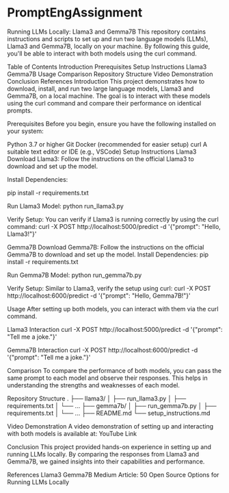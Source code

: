 # PromptEngAssignment

Running LLMs Locally: Llama3 and Gemma7B
This repository contains instructions and scripts to set up and run two language models (LLMs), Llama3 and Gemma7B, locally on your machine. By following this guide, you'll be able to interact with both models using the curl command.

Table of Contents
Introduction
Prerequisites
Setup Instructions
Llama3
Gemma7B
Usage
Comparison
Repository Structure
Video Demonstration
Conclusion
References
Introduction
This project demonstrates how to download, install, and run two large language models, Llama3 and Gemma7B, on a local machine. The goal is to interact with these models using the curl command and compare their performance on identical prompts.

Prerequisites
Before you begin, ensure you have the following installed on your system:

Python 3.7 or higher
Git
Docker (recommended for easier setup)
curl
A suitable text editor or IDE (e.g., VSCode)
Setup Instructions
Llama3
Download Llama3: Follow the instructions on the official Llama3 to download and set up the model.

Install Dependencies:

pip install -r requirements.txt

Run Llama3 Model:
python run_llama3.py

Verify Setup: You can verify if Llama3 is running correctly by using the curl command:
curl -X POST http://localhost:5000/predict -d '{"prompt": "Hello, Llama3!"}'

Gemma7B
Download Gemma7B: Follow the instructions on the official Gemma7B to download and set up the model.
Install Dependencies:
pip install -r requirements.txt

Run Gemma7B Model:
python run_gemma7b.py

Verify Setup: Similar to Llama3, verify the setup using curl:
curl -X POST http://localhost:6000/predict -d '{"prompt": "Hello, Gemma7B!"}'

Usage
After setting up both models, you can interact with them via the curl command.

Llama3 Interaction
curl -X POST http://localhost:5000/predict -d '{"prompt": "Tell me a joke."}'

Gemma7B Interaction
curl -X POST http://localhost:6000/predict -d '{"prompt": "Tell me a joke."}'

Comparison
To compare the performance of both models, you can pass the same prompt to each model and observe their responses. This helps in understanding the strengths and weaknesses of each model.

Repository Structure
. ├── llama3/ │ ├── run_llama3.py │ ├── requirements.txt │ └── ... ├── gemma7b/ │ ├── run_gemma7b.py │ ├── requirements.txt │ └── ... ├── README.md └── setup_instructions.md

Video Demonstration
A video demonstration of setting up and interacting with both models is available at: YouTube Link

Conclusion
This project provided hands-on experience in setting up and running LLMs locally. By comparing the responses from Llama3 and Gemma7B, we gained insights into their capabilities and performance.

References
Llama3
Gemma7B
Medium Article: 50 Open Source Options for Running LLMs Locally
